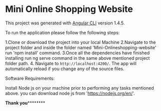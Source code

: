 # Mini Online Shopping Website

This project was generated with [Angular CLI](https://github.com/angular/angular-cli) version 1.4.5.

To run the application please follow the following steps:

1.Clone or download the project into your local Machine
2.Navigate to the project folder and inside the folder named 'Mini-Onlineshopping-website' run 'npm install' command.
3.Once all the dependencies have finished installing run ng serve command in the same above mentioned project folder path.
4. Navigate to `http://localhost:4200/`. The app will automatically reload if you change any of the source files.



Software Requirements:

Install Node js on your machine prior to performing any tasks mentioned above.
you can download node js from 'https://nodejs.org/en/'.

**********Thank you******************